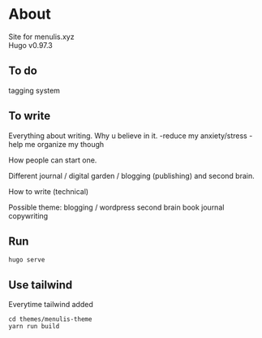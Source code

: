 # About
Site for menulis.xyz  
Hugo v0.97.3

## To do
tagging system

## To write

Everything about writing. 
	Why u believe in it.
		-reduce my anxiety/stress
		-help me organize my though

How people can start one.

Different journal / digital garden / blogging (publishing) and second brain.

How to write (technical)

Possible theme:
    blogging / wordpress
    second brain
    book
    journal
    copywriting

## Run
```
hugo serve
```

## Use tailwind
Everytime tailwind added
```
cd themes/menulis-theme
yarn run build
```
